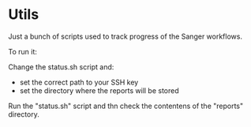 Utils
=====

Just a bunch of scripts used to track progress of the Sanger workflows.

To run it:

Change the status.sh script and:

- set the correct path to your SSH key
- set the directory where the reports will be stored

Run the "status.sh" script and thn check the contentens of the "reports" directory.
